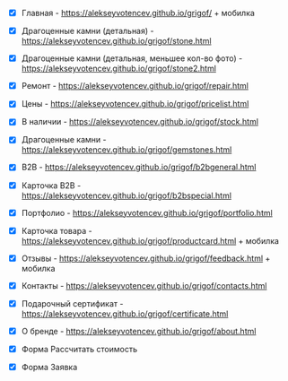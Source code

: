 - [x] Главная - https://alekseyvotencev.github.io/grigof/ + мобилка

- [x] Драгоценные камни (детальная) - https://alekseyvotencev.github.io/grigof/stone.html

- [x] Драгоценные камни (детальная, меньшее кол-во фото) - https://alekseyvotencev.github.io/grigof/stone2.html

- [x] Ремонт - https://alekseyvotencev.github.io/grigof/repair.html

- [x] Цены - https://alekseyvotencev.github.io/grigof/pricelist.html

- [x] В наличии - https://alekseyvotencev.github.io/grigof/stock.html

- [x] Драгоценные камни - https://alekseyvotencev.github.io/grigof/gemstones.html
 
- [x] B2B - https://alekseyvotencev.github.io/grigof/b2bgeneral.html

- [x] Карточка B2B - https://alekseyvotencev.github.io/grigof/b2bspecial.html

- [x] Портфолио - https://alekseyvotencev.github.io/grigof/portfolio.html

- [x] Карточка товара - https://alekseyvotencev.github.io/grigof/productcard.html + мобилка

- [x] Отзывы - https://alekseyvotencev.github.io/grigof/feedback.html + мобилка

- [x] Контакты - https://alekseyvotencev.github.io/grigof/contacts.html

- [x] Подарочный сертификат - https://alekseyvotencev.github.io/grigof/certificate.html

- [x] О бренде - https://alekseyvotencev.github.io/grigof/about.html

- [x] Форма Рассчитать стоимость

- [x] Форма Заявка
